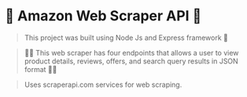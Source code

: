 # 🚀 Amazon Web Scraper API 🚀

> This project was built using Node Js and Express framework 🚀

> 🎉🎉 This web scraper has four endpoints that allows a user to view product details, reviews, offers, and search query results in JSON format 🎉🎉

> Uses scraperapi.com services for web scraping.

